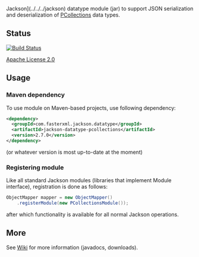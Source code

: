 Jackson](../../../jackson) datatype module (jar)
to support JSON serialization and deserialization of
[PCollections](http://pcollections.org/) data types.

## Status

[![Build Status](https://travis-ci.org/FasterXML/jackson-datatype-pcollections.svg)](https://travis-ci.org/FasterXML/jackson-datatype-pcollections)

[Apache License 2.0](http://www.apache.org/licenses/LICENSE-2.0.txt)

## Usage

### Maven dependency

To use module on Maven-based projects, use following dependency:

```xml
<dependency>
  <groupId>com.fasterxml.jackson.datatype</groupId>
  <artifactId>jackson-datatype-pcollections</artifactId>
  <version>2.7.0</version>
</dependency>
```

(or whatever version is most up-to-date at the moment)

### Registering module

Like all standard Jackson modules (libraries that implement Module interface), registration is done as follows:

```java
ObjectMapper mapper = new ObjectMapper()
    .registerModule(new PCollectionsModule());
```

after which functionality is available for all normal Jackson operations.

## More

See [Wiki](../../wiki) for more information (javadocs, downloads).

